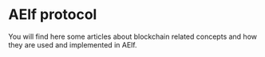 # AElf protocol

You will find here some articles about blockchain related concepts and how they are used and implemented in AElf.

